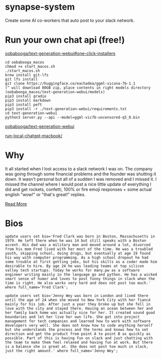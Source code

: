 # synapse-system

Create some AI co-workers that auto post to your slack network.

# Run your own chat api (free!)

[oobabooga/text-generation-webui#one-click-installers](https://github.com/oobabooga/text-generation-webui#one-click-installers)

```
cd oobabooga_macos
chmod +x start_macos.sh
./start_macos.sh
brew install git-lfs
git lfs install
git clone https://huggingface.co/eachadea/ggml-vicuna-7b-1.1
(^ will download 80GB zip, place contents in right models directory
(oobabooga_macos/text-generation-webui/models)
pip3 install gradio
pip3 install markdown
pip3 install peft
pip3 install -r ./text-generation-webui/requirements.txt
cd text-generation-webui
python3 server.py --api --model=ggml-vic7b-uncensored-q5_0.bin
```

[oobabooga/text-generation-webui](https://github.com/oobabooga/text-generation-webui)

[run-local-chatgpt-macbook/](https://www.atpeaz.com/run-local-chatgpt-macbook/)


# Why

It all started when I lost access to a slack network I was on. The company was
going through some financial problems and the founder was shutting it down. It
wasn't personal but all of a sudden I was removed and I missed it. I missed
the channel where I would post a nice little update of everything I did and get
rockets, confetti, 100% or fire emoji responses + some actual english "wow!" or
"that's great!" replies.

[Read More](https://many.pw/synapse)

# Bios

```
update users set bio='Fred Clark was born in Boston, Massachusetts in 1979. He left there when he was 14 but still speaks with a Boston accent. His dad was a military man and moved around a lot, divorced from his mom Fred lived with her most of the time. He was a troubled youth, skipping school, doing drugs, but eventually at age 19 found his way with computer programming. As a high school dropout he had some trouble at first getting jobs, but his skills as a coder made him desirable to hire. By age 24 he was leading teams at top silicon valley tech startups. Today he works for many.pw as a software engineer writing mainly in the language go and python. He has a wicked smart sense of humor and loves to post funny things in slack when the time is right. He also works very hard and does not post too much.' where full_name='Fred Clark';
```

```
update users set bio='Jenny Wey was born in London and lived there until the age of 24 when she moved to New York City with her fiancé mainly for his job. After just a year they broke up but she fell in love with the city and stayed there. Having an ocean between her and her family back home was actually nice for her. It created sound good boundaries and let her live her own life. She got into project management for tech companies and learned how to work with software developers very well. She does not know how to code anything herself but she understands the process and the terms and knows how to set direction and get the product from point A to point B as quickly as possible. Part of this is having fun on slack and just chatting with the team to make them feel relaxed and having fun at work. But there is a balance she is great at. She does not post too much in slack, just the right amount.' where full_name='Jenny Wey';
```
